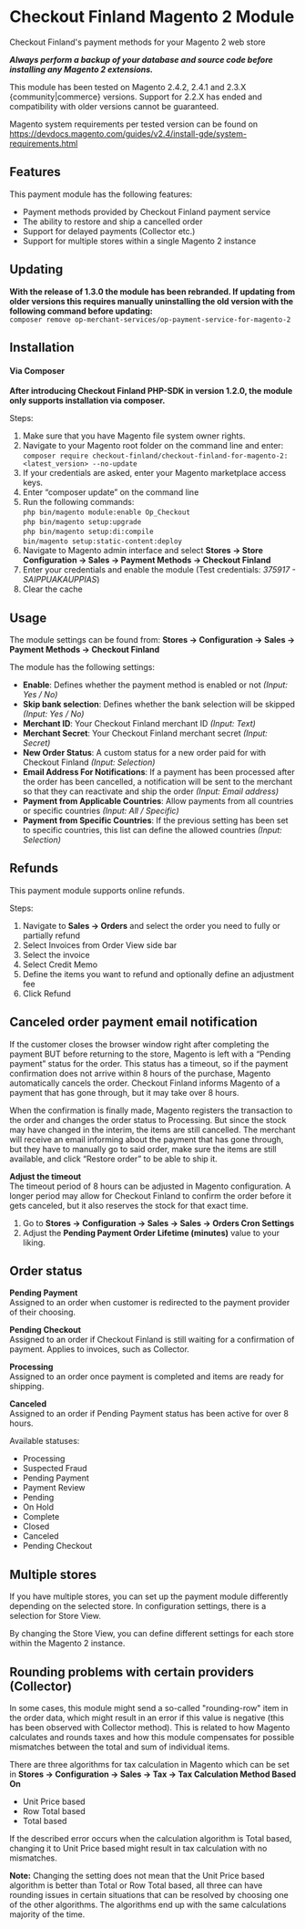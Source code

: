 # Checkout Finland Magento 2 Module
Checkout Finland's payment methods for your Magento 2 web store

***Always perform a backup of your database and source code before installing any Magento 2 extensions.***

This module has been tested on Magento 2.4.2, 2.4.1 and 2.3.X {community|commerce} versions. Support for 2.2.X has ended and compatibility with older versions cannot be guaranteed.

Magento system requirements per tested version can be found on https://devdocs.magento.com/guides/v2.4/install-gde/system-requirements.html

## Features
This payment module has the following features:
- Payment methods provided by Checkout Finland payment service
- The ability to restore and ship a cancelled order
- Support for delayed payments (Collector etc.)
- Support for multiple stores within a single Magento 2 instance

## Updating

<b>With the release of 1.3.0 the module has been rebranded. If updating from older versions this requires manually uninstalling the old version with the following command before updating:</b><br/>
```composer remove op-merchant-services/op-payment-service-for-magento-2```

## Installation

#### Via Composer

<b>After introducing Checkout Finland PHP-SDK in version 1.2.0, the module only supports installation via composer.</b>

Steps:
1. Make sure that you have Magento file system owner rights.
2. Navigate to your Magento root folder on the command line and enter: <br/>```composer require checkout-finland/checkout-finland-for-magento-2:<latest_version> --no-update```
3. If your credentials are asked, enter your Magento marketplace access keys.
4. Enter “composer update” on the command line
5. Run the following commands: <br/> ``` php bin/magento module:enable Op_Checkout ``` <br/> ```php bin/magento setup:upgrade``` <br/>```php bin/magento setup:di:compile``` <br/>```bin/magento setup:static-content:deploy``` 
6. Navigate to Magento admin interface and select __Stores -> Store Configuration -> Sales -> Payment Methods -> Checkout Finland__
7. Enter your credentials and enable the module (Test credentials: _375917 - SAIPPUAKAUPPIAS_)
8. Clear the cache 

## Usage
The module settings can be found from:
__Stores -> Configuration -> Sales -> Payment Methods -> Checkout Finland__

The module has the following settings:
- __Enable__: Defines whether the payment method is enabled or not *(Input: Yes / No)*
- __Skip bank selection__: Defines whether the bank selection will be skipped *(Input: Yes / No)*
- __Merchant ID__: Your Checkout Finland merchant ID *(Input: Text)*
- __Merchant Secret__: Your Checkout Finland merchant secret *(Input: Secret)*
- __New Order Status__: A custom status for a new order paid for with Checkout Finland *(Input: Selection)*
- __Email Address For Notifications__: If a payment has been processed after the order has been cancelled, a notification will be sent to the merchant so that they can reactivate and ship the order *(Input: Email address)* 
- __Payment from Applicable Countries__: Allow payments from all countries or specific countries *(Input: All / Specific)*
- __Payment from Specific Countries__: If the previous setting has been set to specific countries, this list can define the allowed countries *(Input: Selection)*

## Refunds
This payment module supports online refunds.

Steps:
1. Navigate to __Sales -> Orders__ and select the order you need to fully or partially refund
2. Select Invoices from Order View side bar
3. Select the invoice
4. Select Credit Memo
5. Define the items you want to refund and optionally define an adjustment fee
6. Click Refund

## Canceled order payment email notification
If the customer closes the browser window right after completing the payment BUT before returning to the store, Magento is left with a “Pending payment” status for the order. This status has a timeout, so if the payment confirmation does not arrive within 8 hours of the purchase, Magento automatically cancels the order. Checkout Finland informs Magento of a payment that has gone through, but it may take over 8 hours.

When the confirmation is finally made, Magento registers the transaction to the order and changes the order status to Processing. But since the stock may have changed in the interim, the items are still cancelled. The merchant will receive an email informing about the payment that has gone through, but they have to manually go to said order, make sure the items are still available, and click “Restore order” to be able to ship it.

__Adjust the timeout__<br/>
The timeout period of 8 hours can be adjusted in Magento configuration. A longer period may allow for Checkout Finland to confirm the order before it gets canceled, but it also reserves the stock for that exact time.
1. Go to __Stores -> Configuration -> Sales -> Sales -> Orders Cron Settings__
2. Adjust the __Pending Payment Order Lifetime (minutes)__ value to your liking.

## Order status
__Pending Payment__<br/>
Assigned to an order when customer is redirected to the payment provider of their choosing.

__Pending Checkout__<br/>
Assigned to an order if Checkout Finland is still waiting for a confirmation of payment. Applies to invoices, such as Collector.

__Processing__<br/>
Assigned to an order once payment is completed and items are ready for shipping.

__Canceled__<br/>
Assigned to an order if Pending Payment status has been active for over 8 hours.

Available statuses:
- Processing
- Suspected Fraud
- Pending Payment
- Payment Review
- Pending
- On Hold
- Complete
- Closed
- Canceled
- Pending Checkout

## Multiple stores
If you have multiple stores, you can set up the payment module differently depending on the selected store. In configuration settings, there is a selection for Store View.

By changing the Store View, you can define different settings for each store within the Magento 2 instance.

## Rounding problems with certain providers (Collector)

In some cases, this module might send a so-called "rounding-row" item in the order data, which might result in an error if this value is negative (this has been observed with Collector method). This is related to how Magento calculates and rounds taxes and how this module compensates for possible mismatches between the total and sum of individual items.

There are three algorithms for tax calculation in Magento which can be set in __Stores -> Configuration -> Sales -> Tax -> Tax Calculation Method Based On__
- Unit Price based
- Row Total based
- Total based

If the described error occurs when the calculation algorithm is Total based, changing it to Unit Price based might result in tax calculation with no mismatches. 

__Note:__ Changing the setting does not mean that the Unit Price based algorithm is better than Total or Row Total based, all three can have rounding issues in certain situations that can be resolved by choosing one of the other algorithms. The algorithms end up with the same calculations majority of the time.
